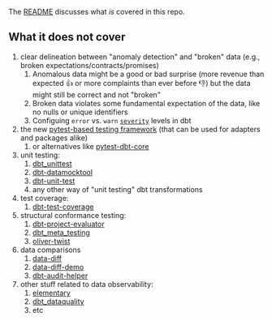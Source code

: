 The [README](README.md) discusses what _is_ covered in this repo.

## What it does not cover

1. clear delineation between "anomaly detection" and "broken" data (e.g., broken expectations/contracts/promises)
    1. Anomalous data might be a good or bad surprise (more revenue than expected 👍 or more complaints than ever before 👎) but the data might still be correct and not "broken"
    1. Broken data violates some fundamental expectation of the data, like no nulls or unique identifiers
    1. Configuing `error` vs. `warn` [`severity`](https://docs.getdbt.com/reference/resource-configs/severity) levels in dbt
2. the new [pytest-based testing framework](https://docs.getdbt.com/guides/dbt-ecosystem/adapter-development/4-testing-a-new-adapter#about-the-testing-framework) (that can be used for adapters and packages alike)
    1. or alternatives like [pytest-dbt-core](https://github.com/godatadriven/pytest-dbt-core)
1. unit testing:
    1. [dbt_unittest](https://hub.getdbt.com/yu-iskw/dbt_unittest/latest/)
    2. [dbt-datamocktool](https://github.com/mjirv/dbt-datamocktool)
    3. [dbt-unit-test](https://github.com/AgeOfLearning/dbt-unit-test)
    4. any other way of "unit testing" dbt transformations
1. test coverage:
    1. [dbt-test-coverage](https://github.com/mikaelene/dbt-test-coverage)
1. structural conformance testing:
    1. [dbt-project-evaluator](https://github.com/dbt-labs/dbt-project-evaluator)
    2. [dbt_meta_testing](https://hub.getdbt.com/tnightengale/dbt_meta_testing/latest/)
    3. [oliver-twist](https://github.com/autotraderuk/oliver-twist)
1. data comparisons
    1. [data-diff](https://github.com/datafold/data-diff)
    1. [data-diff-demo](https://github.com/dbeatty10/data-diff-demo)
    1. [dbt-audit-helper](https://github.com/dbt-labs/dbt-audit-helper)
1. other stuff related to data observability:
    1. [elementary](https://hub.getdbt.com/elementary-data/elementary/latest/)
    2. [dbt_dataquality](https://hub.getdbt.com/divergent-insights/dbt_dataquality/latest/)
    3. etc
